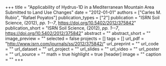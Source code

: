 +++
title = "Applicability of Hydrus-1D in a Mediterranean Mountain Area Submitted to Land Use Changes"
date = "2012-01-01"
authors = ["Carles M. Rubio", "Rafael Poyatos"]
publication_types = ["2"]
publication = "ISRN Soil Science, (2012), _pp. 1--7_, https://doi.org/10.5402/2012/375842"
publication_short = "ISRN Soil Science, (2012), _pp. 1--7_, https://doi.org/10.5402/2012/375842"
abstract = ""
abstract_short = ""
image_preview = ""
selected = false
projects = []
tags = []
url_pdf = "http://www.isrn.com/journals/ss/2012/375842/"
url_preprint = ""
url_code = ""
url_dataset = ""
url_project = ""
url_slides = ""
url_video = ""
url_poster = ""
url_source = ""
math = true
highlight = true
[header]
image = ""
caption = ""
+++

